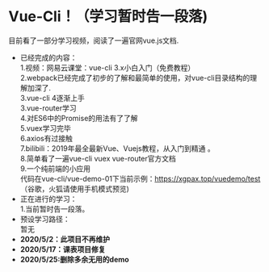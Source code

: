 # Vue-Cli！（学习暂时告一段落)  
目前看了一部分学习视频，阅读了一遍官网vue.js文档.  
- 已经完成的内容：  
1.视频：网易云课堂：vue-cli 3.x小白入门（免费教程）  
2.webpack已经完成了初步的了解和最简单的使用，对vue-cli目录结构的理解加深了.  
3.vue-cli 4逐渐上手  
3.vue-router学习  
4.对ES6中的Promise的用法有了了解  
5.vuex学习完毕  
6.axios有过接触  
7.bilibili：2019年最全最新Vue、Vuejs教程，从入门到精通 。  
8.简单看了一遍vue-cli vuex vue-router官方文档  
9.一个纯前端的小应用   
代码在vue-cli/vue-demo-01下当前示例：https://xgpax.top/vuedemo/test （谷歌，火狐请使用手机模式预览)  
- 正在进行的学习：  
1.当前暂时告一段落。  
- 预设学习路径：  
暂无
- **2020/5/2：此项目不再维护**
- **2020/5/17：课表项目修复**
- **2020/5/25:删除多余无用的demo**
